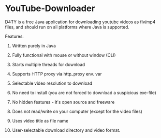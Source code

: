 YouTube-Downloader
==================

D4TY is a free Java application for downloading youtube videos as flv/mp4 files, and should run on all platforms 
where Java is supported.

Features:

  1)  Written purely in Java
  
  2)  Fully functional with mouse or without window (CLI)
  
  3)  Starts multiple threads for download
  
  4)  Supports HTTP proxy via http_proxy env. var
  
  5)  Selectable video resolution to download
  
  6)  No need to install (you are not forced to download a suspicious exe-file)
  
  7)  No hidden features - it's open source and freeware
  
  8)  Does not read/write on your computer (except for the video files)
  
  9)  Uses video title as file name
  
 10)  User-selectable download directory and video format.
